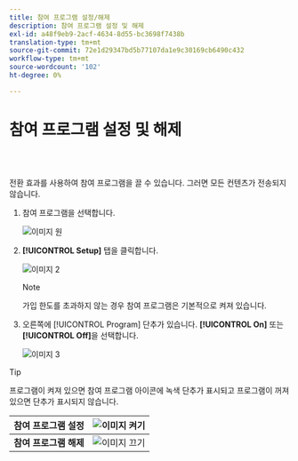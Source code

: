 ```yaml
---
title: 참여 프로그램 설정/해제
description: 참여 프로그램 설정 및 해제
exl-id: a48f9eb9-2acf-4634-8d55-bc3698f7438b
translation-type: tm+mt
source-git-commit: 72e1d29347bd5b77107da1e9c30169cb6490c432
workflow-type: tm+mt
source-wordcount: '102'
ht-degree: 0%

---
```


# 참여 프로그램 설정 및 해제

<br> 

전환 효과를 사용하여 참여 프로그램을 끌 수 있습니다. 그러면 모든 컨텐츠가 전송되지 않습니다.

1. 참여 프로그램을 선택합니다.

   ![이미지 원](/help/sky/assets/engagement-programs/turn-an-engagement-program-on-and-off/turn-an-engagement-program-on-and-off-1.png)

1. **[!UICONTROL Setup]** 탭을 클릭합니다.

   ![이미지 2](/help/sky/assets/engagement-programs/turn-an-engagement-program-on-and-off/turn-an-engagement-program-on-and-off-2.png)

   >[!NOTE]
   >
   >가입 한도를 초과하지 않는 경우 참여 프로그램은 기본적으로 켜져 있습니다.

1. 오른쪽에 [!UICONTROL Program] 단추가 있습니다. **[!UICONTROL On]** 또는 **[!UICONTROL Off]**&#x200B;을 선택합니다.

   ![이미지 3](/help/sky/assets/engagement-programs/turn-an-engagement-program-on-and-off/turn-an-engagement-program-on-and-off-3.png)

>[!TIP]
>
>프로그램이 켜져 있으면 참여 프로그램 아이콘에 녹색 단추가 표시되고 프로그램이 꺼져 있으면 단추가 표시되지 않습니다.

| **참여 프로그램 설정** | ![이미지 켜기](/help/sky/assets/engagement-programs/turn-an-engagement-program-on-and-off/turn-an-engagement-program-on-and-off-on.png) |
| --- | --- |
| **참여 프로그램 해제** | ![이미지 끄기](/help/sky/assets/engagement-programs/turn-an-engagement-program-on-and-off/turn-an-engagement-program-on-and-off-off.png) |
